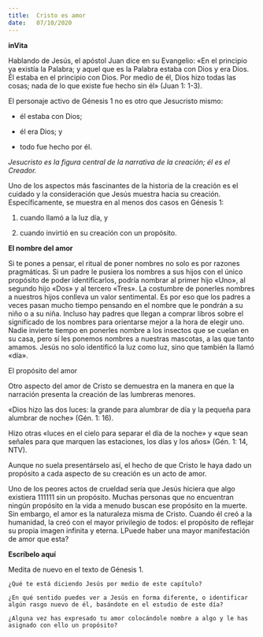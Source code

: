 ```yaml
---
title:  Cristo es amor
date:   07/10/2020
---
```


**inVita**

Hablando de Jesús, el apóstol Juan dice en su Evangelio: «En el principio ya existía la Palabra; y aquel que es la Palabra estaba con Dios y era Dios. Él estaba en el principio con Dios. Por medio de él, Dios hizo todas las cosas; nada de lo que existe fue hecho sin él» (Juan 1: 1-3).

El personaje activo de Génesis 1 no es otro que Jesucristo mismo:

- él estaba con Dios;

- él era Dios; y

- todo fue hecho por él.

_Jesucristo es la figura central de la narrativa de la creación; él es el Creador._

Uno de los aspectos más fascinantes de la historia de la creación es el cuidado y la consideración que Jesús muestra hacia su creación. Específicamente, se muestra en al menos dos casos en Génesis 1:

1. cuando llamó a la luz día, y

2. cuando invirtió en su creación con un propósito.

**El nombre del amor**

Si te pones a pensar, el ritual de poner nombres no solo es por razones pragmáticas. Si un padre le pusiera los nombres a sus hijos con el único propósito de poder identificarlos, podría nombrar al primer hijo «Uno», al segundo hijo «Dos» y al tercero «Tres». La costumbre de ponerles nombres a nuestros hijos conlleva un valor sentimental. Es por eso que los padres a veces pasan mucho tiempo pensando en el nombre que le pondrán a su niño o a su niña. Incluso hay padres que llegan a comprar libros sobre el significado de los nombres para orientarse mejor a la hora de elegir uno. Nadie invierte tiempo en ponerles nombre a los insectos que se cuelan en su casa, pero sí les ponemos nombres a nuestras mascotas, a las que tanto amamos. Jesús no solo identificó la luz como luz, sino que también la llamó «día».

El propósito del amor

Otro aspecto del amor de Cristo se demuestra en la manera en que la narración presenta la creación de las lumbreras menores.

«Dios hizo las dos luces: la grande para alumbrar de día y la pequeña para alumbrar de noche» (Gén. 1: 16).

Hizo otras «luces en el cielo para separar el día de la noche» y «que sean señales para que marquen las estaciones, los días y los años» (Gén. 1: 14, NTV).

Aunque no suela presentárselo así, el hecho de que Cristo le haya dado un propósito a cada aspecto de su creación es un acto de amor.

Uno de los peores actos de crueldad sería que Jesús hiciera que algo existiera 111111 sin un propósito. Muchas personas que no encuentran ningún propósito en la vida a menudo buscan ese propósito en la muerte. Sin embargo, el amor es la naturaleza misma de Cristo. Cuando él creó a la humanidad, la creó con el mayor privilegio de todos: el propósito de reflejar su propia imagen infinita y eterna. LPuede haber una mayor manifestación de amor que esta?

**Escríbelo aquí**

Medita de nuevo en el texto de Génesis 1.

`¿Qué te está diciendo Jesús por medio de este capítulo?`

`¿En qué sentido puedes ver a Jesús en forma diferente, o identificar algún rasgo nuevo de él, basándote en el estudio de este día?`

`¿Alguna vez has expresado tu amor colocándole nombre a algo y le has asignado con ello un propósito?`
